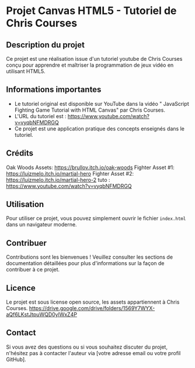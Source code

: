 # Projet Canvas HTML5 - Tutoriel de Chris Courses

## Description du projet

Ce projet est une réalisation issue d'un tutoriel youtube de Chris Courses conçu pour apprendre et maîtriser la programmation de jeux vidéo en utilisant HTML5.

## Informations importantes

- Le tutoriel original est disponible sur YouTube dans la vidéo " JavaScript Fighting Game Tutorial with HTML Canvas" par Chris Courses.
- L'URL du tutoriel est : https://www.youtube.com/watch?v=vyqbNFMDRGQ
- Ce projet est une application pratique des concepts enseignés dans le tutoriel.

## Crédits

Oak Woods Assets: https://brullov.itch.io/oak-woods
Fighter Asset #1: https://luizmelo.itch.io/martial-hero
Fighter Asset #2: https://luizmelo.itch.io/martial-hero-2
tuto : https://www.youtube.com/watch?v=vyqbNFMDRGQ


## Utilisation

Pour utiliser ce projet, vous pouvez simplement ouvrir le fichier `index.html` dans un navigateur moderne.

## Contribuer

Contributions sont les bienvenues ! Veuillez consulter les sections de documentation détaillées pour plus d'informations sur la façon de contribuer à ce projet.

## Licence

Le projet est sous license open source, les assets appartiennent à Chris Courses. https://drive.google.com/drive/folders/1569Y7WYX-aQf6LKstJtpuWQD0ylWxZ4P

## Contact

Si vous avez des questions ou si vous souhaitez discuter du projet, n'hésitez pas à contacter l'auteur via [votre adresse email ou votre profil GitHub].
